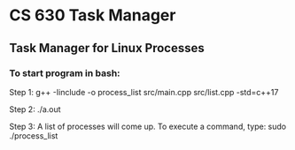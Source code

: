 # CS 630 Task Manager

## Task Manager for Linux Processes

### To start program in bash:

Step 1:
g++ -Iinclude -o process_list src/main.cpp src/list.cpp -std=c++17

Step 2:
./a.out

Step 3:
A list of processes will come up. To execute a command, type: sudo ./process_list